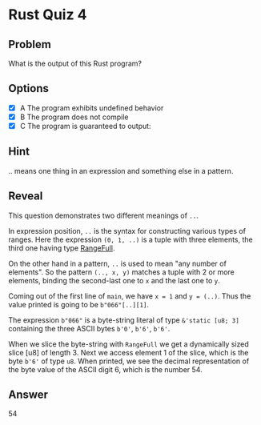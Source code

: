 # Rust Quiz 4

## Problem
What is the output of this Rust program?

## Options
- [x] A The program exhibits undefined behavior
- [x] B The program does not compile
- [x] C The program is guaranteed to output:

## Hint
.. means one thing in an expression and something else in a pattern.

## Reveal
This question demonstrates two different meanings of `..`.

In expression position, `..` is the syntax for constructing various types of ranges. 
Here the expression `(0, 1, ..)` is a tuple with three elements, the third one having type [RangeFull][1].

On the other hand in a pattern, `..` is used to mean "any number of elements". So the pattern `(.., x, y)` matches a tuple with 2 or more elements, 
binding the second-last one to `x` and the last one to `y`.

Coming out of the first line of `main`, we have `x = 1` and `y = (..)`. 
Thus the value printed is going to be `b"066"[..][1]`.

The expression `b"066"` is a byte-string literal of type `&'static [u8; 3]` containing the three ASCII bytes `b'0'`, `b'6'`, `b'6'`.

When we slice the byte-string with `RangeFull` we get a dynamically sized slice [u8] of length 3. 
Next we access element 1 of the slice, which is the byte `b'6'` of type `u8`. 
When printed, we see the decimal representation of the byte value of the ASCII digit 6, which is the number 54.

## Answer
54

[1]: https://doc.rust-lang.org/std/ops/struct.RangeFull.html